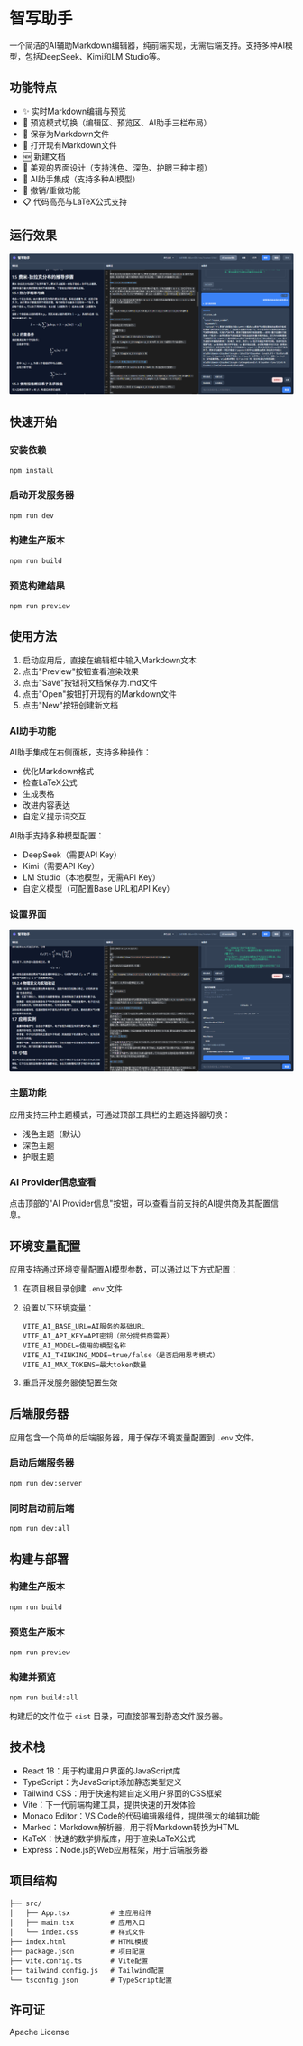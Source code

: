 # 智写助手

一个简洁的AI辅助Markdown编辑器，纯前端实现，无需后端支持。支持多种AI模型，包括DeepSeek、Kimi和LM Studio等。

## 功能特点

- ✨ 实时Markdown编辑与预览
- 👀 预览模式切换（编辑区、预览区、AI助手三栏布局）
- 💾 保存为Markdown文件
- 📂 打开现有Markdown文件
- 🆕 新建文档
- 🎨 美观的界面设计（支持浅色、深色、护眼三种主题）
- 🤖 AI助手集成（支持多种AI模型）
- 🔧 撤销/重做功能
- 📋 代码高亮与LaTeX公式支持

## 运行效果

![运行效果](demo.png)

## 快速开始

### 安装依赖
```bash
npm install
```

### 启动开发服务器
```bash
npm run dev
```

### 构建生产版本
```bash
npm run build
```

### 预览构建结果
```bash
npm run preview
```

## 使用方法

1. 启动应用后，直接在编辑框中输入Markdown文本
2. 点击"Preview"按钮查看渲染效果
3. 点击"Save"按钮将文档保存为.md文件
4. 点击"Open"按钮打开现有的Markdown文件
5. 点击"New"按钮创建新文档

### AI助手功能

AI助手集成在右侧面板，支持多种操作：
- 优化Markdown格式
- 检查LaTeX公式
- 生成表格
- 改进内容表达
- 自定义提示词交互

AI助手支持多种模型配置：
- DeepSeek（需要API Key）
- Kimi（需要API Key）
- LM Studio（本地模型，无需API Key）
- 自定义模型（可配置Base URL和API Key）

### 设置界面

![设置界面](demo2.png)

### 主题功能

应用支持三种主题模式，可通过顶部工具栏的主题选择器切换：
- 浅色主题（默认）
- 深色主题
- 护眼主题

### AI Provider信息查看

点击顶部的"AI Provider信息"按钮，可以查看当前支持的AI提供商及其配置信息。

## 环境变量配置

应用支持通过环境变量配置AI模型参数，可以通过以下方式配置：

1. 在项目根目录创建 `.env` 文件
2. 设置以下环境变量：
   ```
   VITE_AI_BASE_URL=AI服务的基础URL
   VITE_AI_API_KEY=API密钥（部分提供商需要）
   VITE_AI_MODEL=使用的模型名称
   VITE_AI_THINKING_MODE=true/false（是否启用思考模式）
   VITE_AI_MAX_TOKENS=最大token数量
   ```

3. 重启开发服务器使配置生效

## 后端服务器

应用包含一个简单的后端服务器，用于保存环境变量配置到 `.env` 文件。

### 启动后端服务器

```bash
npm run dev:server
```

### 同时启动前后端

```bash
npm run dev:all
```

## 构建与部署

### 构建生产版本

```bash
npm run build
```

### 预览生产版本

```bash
npm run preview
```

### 构建并预览

```bash
npm run build:all
```

构建后的文件位于 `dist` 目录，可直接部署到静态文件服务器。

## 技术栈

- React 18：用于构建用户界面的JavaScript库
- TypeScript：为JavaScript添加静态类型定义
- Tailwind CSS：用于快速构建自定义用户界面的CSS框架
- Vite：下一代前端构建工具，提供快速的开发体验
- Monaco Editor：VS Code的代码编辑器组件，提供强大的编辑功能
- Marked：Markdown解析器，用于将Markdown转换为HTML
- KaTeX：快速的数学排版库，用于渲染LaTeX公式
- Express：Node.js的Web应用框架，用于后端服务器

## 项目结构

```
├── src/
│   ├── App.tsx          # 主应用组件
│   ├── main.tsx         # 应用入口
│   └── index.css        # 样式文件
├── index.html           # HTML模板
├── package.json         # 项目配置
├── vite.config.ts       # Vite配置
├── tailwind.config.js   # Tailwind配置
└── tsconfig.json        # TypeScript配置
```

## 许可证

Apache License
